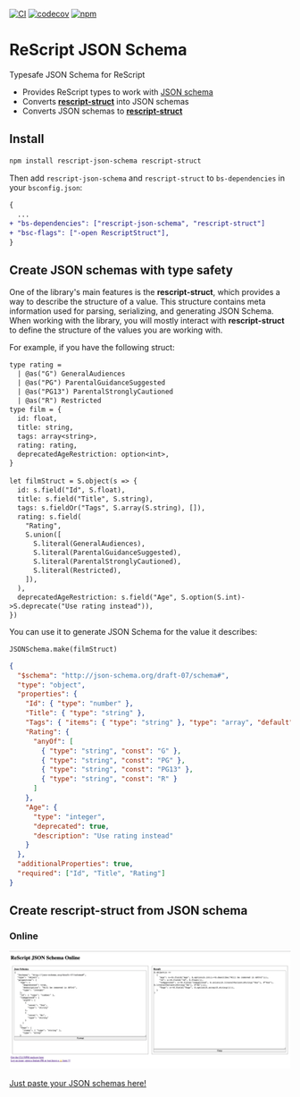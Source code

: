 [![CI](https://github.com/DZakh/rescript-json-schema/actions/workflows/ci.yml/badge.svg)](https://github.com/DZakh/rescript-json-schema/actions/workflows/ci.yml)
[![codecov](https://codecov.io/gh/DZakh/rescript-json-schema/branch/main/graph/badge.svg?token=40G6YKKD6J)](https://codecov.io/gh/DZakh/rescript-json-schema)
[![npm](https://img.shields.io/npm/dm/rescript-json-schema)](https://www.npmjs.com/package/rescript-json-schema)

# ReScript JSON Schema

Typesafe JSON Schema for ReScript

- Provides ReScript types to work with [JSON schema](https://json-schema.org/)
- Converts [**rescript-struct**](https://github.com/DZakh/rescript-struct) into JSON schemas
- Converts JSON schemas to [**rescript-struct**](https://github.com/DZakh/rescript-struct)

## Install

```sh
npm install rescript-json-schema rescript-struct
```

Then add `rescript-json-schema` and `rescript-struct` to `bs-dependencies` in your `bsconfig.json`:

```diff
{
  ...
+ "bs-dependencies": ["rescript-json-schema", "rescript-struct"]
+ "bsc-flags": ["-open RescriptStruct"],
}
```

## Create JSON schemas with type safety

One of the library's main features is the **rescript-struct**, which provides a way to describe the structure of a value. This structure contains meta information used for parsing, serializing, and generating JSON Schema. When working with the library, you will mostly interact with **rescript-struct** to define the structure of the values you are working with.

For example, if you have the following struct:

```rescript
type rating =
  | @as("G") GeneralAudiences
  | @as("PG") ParentalGuidanceSuggested
  | @as("PG13") ParentalStronglyCautioned
  | @as("R") Restricted
type film = {
  id: float,
  title: string,
  tags: array<string>,
  rating: rating,
  deprecatedAgeRestriction: option<int>,
}

let filmStruct = S.object(s => {
  id: s.field("Id", S.float),
  title: s.field("Title", S.string),
  tags: s.fieldOr("Tags", S.array(S.string), []),
  rating: s.field(
    "Rating",
    S.union([
      S.literal(GeneralAudiences),
      S.literal(ParentalGuidanceSuggested),
      S.literal(ParentalStronglyCautioned),
      S.literal(Restricted),
    ]),
  ),
  deprecatedAgeRestriction: s.field("Age", S.option(S.int)->S.deprecate("Use rating instead")),
})
```

You can use it to generate JSON Schema for the value it describes:

```rescript
JSONSchema.make(filmStruct)
```

```json
{
  "$schema": "http://json-schema.org/draft-07/schema#",
  "type": "object",
  "properties": {
    "Id": { "type": "number" },
    "Title": { "type": "string" },
    "Tags": { "items": { "type": "string" }, "type": "array", "default": [] },
    "Rating": {
      "anyOf": [
        { "type": "string", "const": "G" },
        { "type": "string", "const": "PG" },
        { "type": "string", "const": "PG13" },
        { "type": "string", "const": "R" }
      ]
    },
    "Age": {
      "type": "integer",
      "deprecated": true,
      "description": "Use rating instead"
    }
  },
  "additionalProperties": true,
  "required": ["Id", "Title", "Rating"]
}
```

## Create **rescript-struct** from JSON schema

### Online

![ReScript JSON Schema Online](assets/online-preview.png)

[Just paste your JSON schemas here!](https://dzakh.github.io/rescript-json-schema/)
